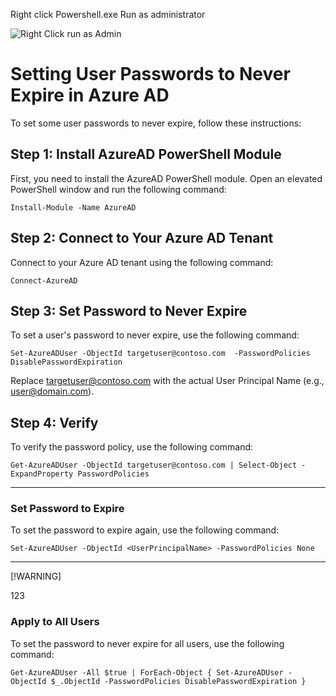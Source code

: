 Right click Powershell.exe Run as administrator

![Right Click run as Admin](https://na.cx/i/AUF89YN.webp)


# Setting User Passwords to Never Expire in Azure AD

To set some user passwords to never expire, follow these instructions:

## Step 1: Install AzureAD PowerShell Module

First, you need to install the AzureAD PowerShell module. Open an elevated PowerShell window and run the following command:

```
Install-Module -Name AzureAD
```


## Step 2: Connect to Your Azure AD Tenant

Connect to your Azure AD tenant using the following command:

```
Connect-AzureAD
```

## Step 3: Set Password to Never Expire
To set a user's password to never expire, use the following command:

```
Set-AzureADUser -ObjectId targetuser@contoso.com  -PasswordPolicies DisablePasswordExpiration
```

Replace targetuser@contoso.com with the actual User Principal Name (e.g., user@domain.com).


## Step 4: Verify
To verify the password policy, use the following command:

```
Get-AzureADUser -ObjectId targetuser@contoso.com | Select-Object -ExpandProperty PasswordPolicies
```

---
### Set Password to Expire
To set the password to expire again, use the following command:
```
Set-AzureADUser -ObjectId <UserPrincipalName> -PasswordPolicies None
```

---
[!WARNING]

123

###  Apply to All Users
To set the password to never expire for all users, use the following command:
```
Get-AzureADUser -All $true | ForEach-Object { Set-AzureADUser -ObjectId $_.ObjectId -PasswordPolicies DisablePasswordExpiration }
```

